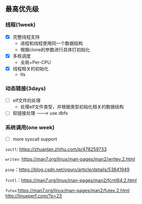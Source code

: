 ## 最高优先级

### 线程(1week)

- [x] 完整线程支持
  - 进程和线程使用同一个数据结构
  - 根据clone的参数进行具体打初始化
- [x] 多核调度
  - 全局+Per-CPU
- [x] 线程相关的初始化
  - tls

### 动态链接(3days)

- [ ] elf文件的处理
  - 处理elf文件类型，并根据类型初始化相关的数据结构
- [ ] 软链接处理 ---> use dbfs

### 系统调用(one week)

- [ ] more syscall support

`ioctl`: https://zhuanlan.zhihu.com/p/478259733

`writev`: https://man7.org/linux/man-pages/man2/writev.2.html 

`piep`：https://blog.csdn.net/oguro/article/details/53841949

`fcntl`：https://man7.org/linux/man-pages/man2/fcntl64.2.html

`futex`:https://man7.org/linux/man-pages/man2/futex.2.html   http://linuxperf.com/?p=23